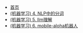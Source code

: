 * [首页](/coding/)
* [(机器学习) 4. NLP中的分词](/coding/nlp_tokenizer.md)
* [(机器学习) 5. llm理解](/coding/llm_concept.md)
* [(机器学习) 6. mobile-aloha机器人](/coding/mobile_aloha.md)